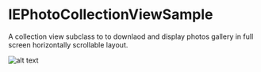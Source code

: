 # IEPhotoCollectionViewSample
A collection view subclass to to downlaod and display photos gallery in full screen horizontally scrollable layout.

![alt text](https://i.stack.imgur.com/XEilk.gif "Logo Title Text 1")
